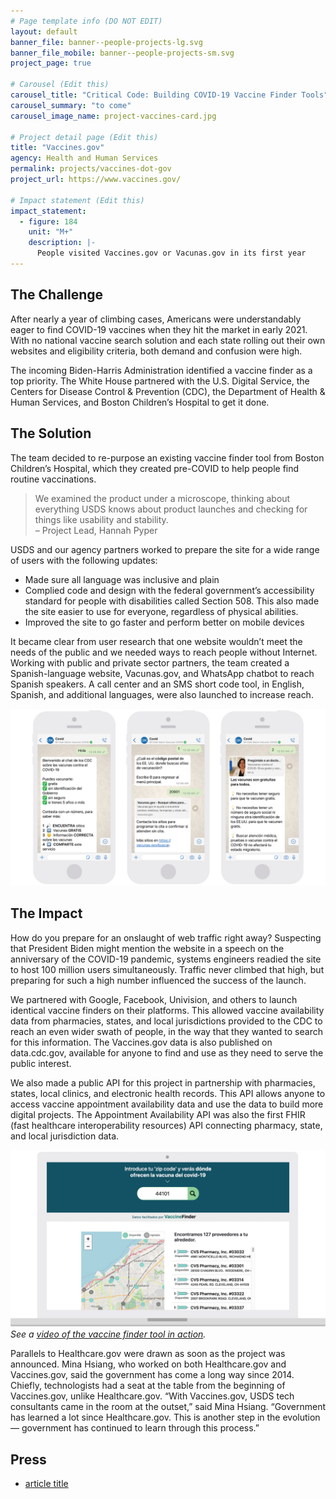 ```yaml
---
# Page template info (DO NOT EDIT)
layout: default
banner_file: banner--people-projects-lg.svg
banner_file_mobile: banner--people-projects-sm.svg
project_page: true

# Carousel (Edit this)
carousel_title: "Critical Code: Building COVID-19 Vaccine Finder Tools"
carousel_summary: "to come"
carousel_image_name: project-vaccines-card.jpg

# Project detail page (Edit this)
title: "Vaccines.gov"
agency: Health and Human Services
permalink: projects/vaccines-dot-gov
project_url: https://www.vaccines.gov/

# Impact statement (Edit this)
impact_statement:
  - figure: 184
    unit: "M+"
    description: |-
      People visited Vaccines.gov or Vacunas.gov in its first year
---
```


## The Challenge

After nearly a year of climbing cases, Americans were understandably eager to find COVID-19 vaccines when they hit the market in early 2021. With no national vaccine search solution and each state rolling out their own websites and eligibility criteria, both demand and confusion were high.

The incoming Biden-Harris Administration identified a vaccine finder as a top priority. The White House partnered with the U.S. Digital Service, the Centers for Disease Control & Prevention (CDC), the Department of Health & Human Services, and Boston Children’s Hospital to get it done.

## The Solution

The team decided to re-purpose an existing vaccine finder tool from Boston Children’s Hospital, which they created pre-COVID to help people find routine vaccinations. 

<blockquote class="pullquote" markdown="1">
We examined the product under a microscope, thinking about everything USDS knows about product launches and checking for things like usability and stability.
 <footer>– Project Lead, Hannah Pyper</footer>
</blockquote>

USDS and our agency partners worked to prepare the site for a wide range of users with the following updates:
- Made sure all language was inclusive and plain
- Complied code and design with the federal government’s accessibility standard for people with disabilities called Section 508. This also made the site easier to use for everyone, regardless of physical abilities.
- Improved the site to go faster and perform better on mobile devices

It became clear from user research that one website wouldn’t meet the needs of the public and we needed ways to reach people without Internet.
Working with public and private sector partners, the team created a Spanish-language website, Vacunas.gov, and WhatsApp chatbot to reach Spanish speakers. A call center and an SMS short code tool, in English, Spanish, and additional languages, were also launched to increase reach.  


![](../images/project-vaccines-chatbot-screenshot.jpg)

## The Impact

How do you prepare for an onslaught of web traffic right away? Suspecting that President Biden might mention the website in a speech on the anniversary of the COVID-19 pandemic, systems engineers readied the site to host 100 million users simultaneously. Traffic never climbed that high, but preparing for such a high number influenced the success of the launch. 

We partnered with Google, Facebook, Univision, and others to launch identical vaccine finders on their platforms. This allowed vaccine availability data from pharmacies, states, and local jurisdictions provided to the CDC to reach an even wider swath of people, in the way that they wanted to search for this information. The Vaccines.gov data is also published on data.cdc.gov, available for anyone to find and use as they need to serve the public interest.

We also made a public API for this project in partnership with pharmacies, states, local clinics, and electronic health records. This API allows anyone to access vaccine appointment availability data and use the data to build more digital projects. The Appointment Availability API was also the first FHIR (fast healthcare interoperability resources) API connecting pharmacy, state, and local jurisdiction data.


![](../images/project-vaccines-univision-vaccine-finder-tool.jpg)
*See a [video of the vaccine finder tool in action](https://www.univision.com/noticias/salud/donde-hay-vacunas-contra-el-covid-19-disponibles-en-mi-zona).*

Parallels to Healthcare.gov were drawn as soon as the project was announced. Mina Hsiang, who worked on both Healthcare.gov and Vaccines.gov, said the government has come a long way since 2014. Chiefly, technologists had a seat at the table from the beginning of Vaccines.gov, unlike Healthcare.gov.
“With Vaccines.gov, USDS tech consultants came in the room at the outset,” said Mina Hsiang. “Government has learned a lot since Healthcare.gov. This is another step in the evolution &mdash; government has continued to learn through this process.”

## Press

- [article title](URL)

